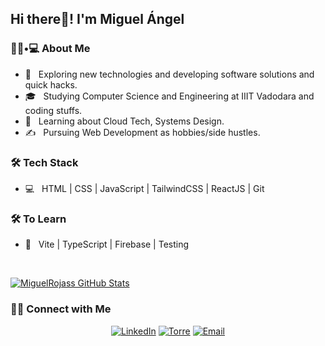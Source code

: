 <h2>Hi there👋! I'm Miguel Ángel</h2>

<h3> 👨🏻•💻 About Me </h3>

- 🤔 &nbsp; Exploring new technologies and developing software solutions and quick hacks.
- 🎓 &nbsp; Studying Computer Science and Engineering at IIIT Vadodara and coding stuffs.
- 🌱 &nbsp; Learning about Cloud Tech, Systems Design.
- ✍️ &nbsp; Pursuing Web Development as hobbies/side hustles.

<h3>🛠 Tech Stack</h3>
  
- 💻 &nbsp; HTML | CSS | JavaScript | TailwindCSS | ReactJS | Git

<h3>🛠 To Learn</h3>

- 🔧 &nbsp; Vite | TypeScript | Firebase | Testing

<br/>

[![MiguelRojass GitHub Stats](https://github-readme-stats.vercel.app/api?username=MiguelRojass&show_icons=true)](https://github.com/MiguelRojass)

<h3> 🤝🏻 Connect with Me </h3>

<p align="center">
<a href="https://www.linkedin.com/in/miguel-%C3%A1ngel-rojas-trujillo-59b497235/"><img alt="LinkedIn" src="https://img.shields.io/badge/LinkedIn-Miguel%20Rojas-blue?style=flat-square&logo=linkedin"></a>
<a href="https://torre.co/miguel_rojass?r=HSl39mk0"><img alt="Torre" src="https://img.shields.io/badge/Torre-Miguel%20Rojas-blue?style=flat-square"></a>
<a href="mailto:mrojastrujillo14@hotmail.com"><img alt="Email" src="https://img.shields.io/badge/Email-mrojastrujillo14@hotmail.com-blue?style=flat-square"></a>
</p>

